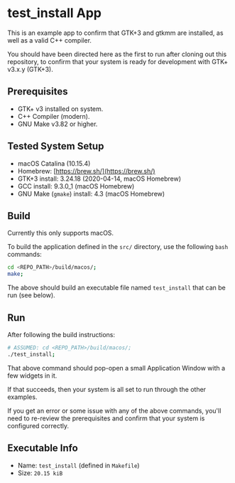 # test_install App

This is an example app to confirm that GTK+3 and gtkmm are installed, as well as a valid C++ compiler.

You should have been directed here as the first to run after cloning out this repository, to confirm that your system is ready for development with GTK+ v3.x.y (GTK+3).

## Prerequisites

- GTK+ v3 installed on system.
- C++ Compiler (modern).
- GNU Make v3.82 or higher.

## Tested System Setup

- macOS Catalina (10.15.4)
- Homebrew: [https://brew.sh/](https://brew.sh/)
- GTK+3 install: 3.24.18 (2020-04-14, macOS Homebrew)
- GCC install: 9.3.0_1 (macOS Homebrew)
- GNU Make (`gmake`) install: 4.3 (macOS Homebrew)

## Build

Currently this only supports macOS.

To build the application defined in the `src/` directory, use the following `bash` commands:

```bash
cd <REPO_PATH>/build/macos/;
make;
```

The above should build an executable file named `test_install` that can be run (see below).

## Run

After following the build instructions:

```bash
# ASSUMED: cd <REPO_PATH>/build/macos/;
./test_install;
```

That above command should pop-open a small Application Window with a few widgets in it.

If that succeeds, then your system is all set to run through the other examples.

If you get an error or some issue with any of the above commands, you'll need to re-review the prerequisites and confirm that your system is configured correctly.

## Executable Info

- Name: `test_install` (defined in `Makefile`)
- Size: `20.15 kiB`
